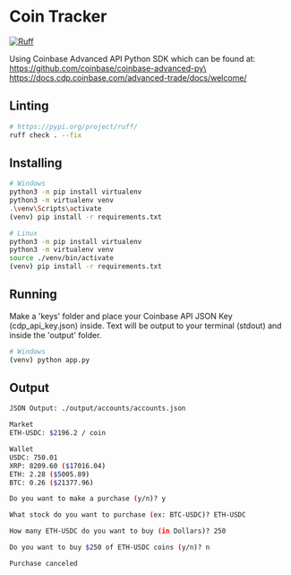 # Coin Tracker
[![Ruff](https://img.shields.io/endpoint?url=https://raw.githubusercontent.com/astral-sh/ruff/main/assets/badge/v2.json)](https://github.com/astral-sh/ruff)

Using Coinbase Advanced API Python SDK which can be found at:\
https://github.com/coinbase/coinbase-advanced-py\
https://docs.cdp.coinbase.com/advanced-trade/docs/welcome/

## Linting
``` bash
# https://pypi.org/project/ruff/
ruff check . --fix
```

## Installing
``` bash
# Windows
python3 -m pip install virtualenv
python3 -m virtualenv venv
.\venv\Scripts\activate
(venv) pip install -r requirements.txt

# Linux
python3 -m pip install virtualenv
python3 -m virtualenv venv
source ./venv/bin/activate
(venv) pip install -r requirements.txt
```

## Running
Make a 'keys' folder and place your Coinbase API JSON Key (cdp_api_key.json) inside. Text will be output to your terminal (stdout) and inside the 'output' folder.
``` bash
# Windows
(venv) python app.py
```

## Output
``` bash
JSON Output: ./output/accounts/accounts.json

Market
ETH-USDC: $2196.2 / coin

Wallet
USDC: 750.01
XRP: 8209.60 ($17016.04)
ETH: 2.28 ($5005.89)
BTC: 0.26 ($21377.96)

Do you want to make a purchase (y/n)? y

What stock do you want to purchase (ex: BTC-USDC)? ETH-USDC

How many ETH-USDC do you want to buy (in Dollars)? 250

Do you want to buy $250 of ETH-USDC coins (y/n)? n

Purchase canceled
```
